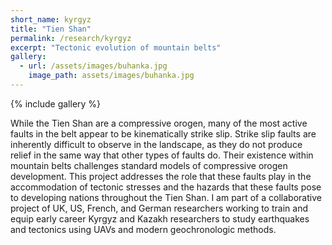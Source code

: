 ```yaml
---
short_name: kyrgyz
title: "Tien Shan" 
permalink: /research/kyrgyz
excerpt: "Tectonic evolution of mountain belts"
gallery:
  - url: /assets/images/buhanka.jpg
    image_path: assets/images/buhanka.jpg 
---
```


{% include gallery %}

While the Tien Shan are a compressive orogen, many of the most active faults in the belt appear to be kinematically strike slip. Strike slip faults are inherently difficult to observe in the landscape, as they do not produce relief in the same way that other types of faults do. Their existence within mountain belts challenges standard models of compressive orogen development. This project addresses the role that these faults play in the accommodation of tectonic stresses and the hazards that these faults pose to developing nations throughout the Tien Shan.  I am part of a collaborative project of UK, US, French, and German researchers working to train and equip early career Kyrgyz and Kazakh researchers to study earthquakes and tectonics using UAVs and modern geochronologic methods.


